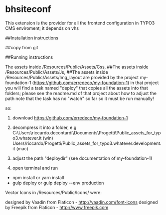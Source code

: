 # bhsiteconf
This extension is the provider for all the frontend configuration in TYPO3 CMS enviroment;
it depends on vhs 
                                                                      
##Installation instructions 

##copy from git

##Running instructions

The assets inside /Resources/Public/Assets/Css, ##The assets inside /Resources/Public/Assets/Js, ##The assets inside /Resources/Public/Assets/Img_layout
are provided by the project my-foundation-1 (https://github.com/erredeco/my-foundation-1)
in that project you will find a task named "deploy" that copies all the assets into that folders;
please see the readme.md of that project about how to adjust the path
note that the task has no "watch" so far so it must be run manually!

so:

1) download https://github.com/erredeco/my-foundation-1 
2) decompress it into a folder, e.g  
C:\Users\riccardo.decontardi\Documents\Progetti\Public_assets_for_typo3.whatever.it (win)
Users/riccardo/Progetti/Public_assets_for_typo3.whatever.development.it (mac)

3) adjust the path "deploydir" (see documentation of my-foundation-1)

4) open terminal and run
  - npm install or yarn install
  - gulp deploy
  or gulp deploy --env production




Vector Icons in /Resources/Public/Icons/ were:

designed by Vaadin from Flaticon - http://vaadin.com/font-icons
designed by Freepik from Flaticon - http://www.freepik.com